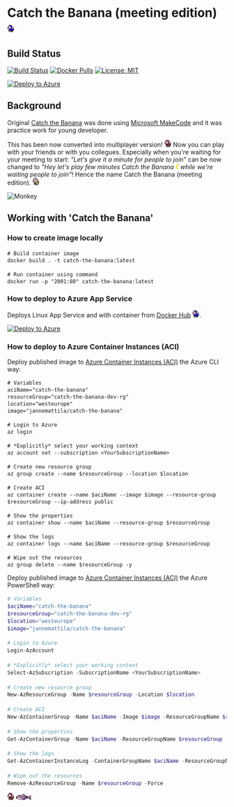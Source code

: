 # Catch the Banana (meeting edition) ![Monkey](https://raw.githubusercontent.com/JanneMattila/catch-the-banana-meeting-edition/main/src/CTB/Client/wwwroot/images/monkey1.png)

## Build Status

[![Build Status](https://dev.azure.com/jannemattila/jannemattila/_apis/build/status/JanneMattila.catch-the-banana-meeting-edition?branchName=main)](https://dev.azure.com/jannemattila/jannemattila/_build/latest?definitionId=56&branchName=main)
[![Docker Pulls](https://img.shields.io/docker/pulls/jannemattila/catch-the-banana?style=plastic)](https://hub.docker.com/r/jannemattila/catch-the-banana)
[![License: MIT](https://img.shields.io/badge/License-MIT-yellow.svg)](https://opensource.org/licenses/MIT)

[![Deploy to Azure](https://aka.ms/deploytoazurebutton)](https://portal.azure.com/#create/Microsoft.Template/uri/https%3A%2F%2Fraw.githubusercontent.com%2FJanneMattila%2Fcatch-the-banana-meeting-edition%2Fmain%2Fdeploy%2Fazuredeploy.json)

## Background

Original [Catch the Banana](https://arcade.makecode.com/29959-08678-58221-91989)
was done using [Microsoft MakeCode](https://arcade.makecode.com/) and it was
practice work for young developer.

This has been now converted into multiplayer version!
![Monkey](https://raw.githubusercontent.com/JanneMattila/catch-the-banana-meeting-edition/main/src/CTB/Client/wwwroot/images/monkey2.png)
Now you can play with your friends or with you collegues. Especially when
you're waiting for your meeting to start:
_"Let's give it a minute for people to join"_ can be now changed to
_"Hey let's play few minutes Catch the Banana ![Banana](https://raw.githubusercontent.com/JanneMattila/catch-the-banana-meeting-edition/main/src/CTB/Client/wwwroot/images/banana.png)
while we're waiting people to join"_!
Hence the name Catch the Banana (meeting edition).
![Monkey](https://raw.githubusercontent.com/JanneMattila/catch-the-banana-meeting-edition/main/src/CTB/Client/wwwroot/images/monkey3.png)

![Monkey](https://user-images.githubusercontent.com/2357647/104758170-b4691b80-5766-11eb-8c5a-2aa8cc3d9c4e.gif)

## Working with 'Catch the Banana'

### How to create image locally

```batch
# Build container image
docker build . -t catch-the-banana:latest

# Run container using command
docker run -p "2001:80" catch-the-banana:latest
``` 

### How to deploy to Azure App Service

Deploys Linux App Service and with
container from [Docker Hub](https://hub.docker.com/r/jannemattila/catch-the-banana)
![Monkey](https://raw.githubusercontent.com/JanneMattila/catch-the-banana-meeting-edition/main/src/CTB/Client/wwwroot/images/monkey1.png).

[![Deploy to Azure](https://aka.ms/deploytoazurebutton)](https://portal.azure.com/#create/Microsoft.Template/uri/https%3A%2F%2Fraw.githubusercontent.com%2FJanneMattila%2Fcatch-the-banana-meeting-edition%2Fmain%2Fdeploy%2Fazuredeploy.json)

### How to deploy to Azure Container Instances (ACI)

Deploy published image to [Azure Container Instances (ACI)](https://docs.microsoft.com/en-us/azure/container-instances/) the Azure CLI way:

```batch
# Variables
aciName="catch-the-banana"
resourceGroup="catch-the-banana-dev-rg"
location="westeurope"
image="jannemattila/catch-the-banana"

# Login to Azure
az login

# *Explicitly* select your working context
az account set --subscription <YourSubscriptionName>

# Create new resource group
az group create --name $resourceGroup --location $location

# Create ACI
az container create --name $aciName --image $image --resource-group $resourceGroup --ip-address public

# Show the properties
az container show --name $aciName --resource-group $resourceGroup

# Show the logs
az container logs --name $aciName --resource-group $resourceGroup

# Wipe out the resources
az group delete --name $resourceGroup -y
``` 

Deploy published image to [Azure Container Instances (ACI)](https://docs.microsoft.com/en-us/azure/container-instances/) the Azure PowerShell way:

```powershell
# Variables
$aciName="catch-the-banana"
$resourceGroup="catch-the-banana-dev-rg"
$location="westeurope"
$image="jannemattila/catch-the-banana"

# Login to Azure
Login-AzAccount

# *Explicitly* select your working context
Select-AzSubscription -SubscriptionName <YourSubscriptionName>

# Create new resource group
New-AzResourceGroup -Name $resourceGroup -Location $location

# Create ACI
New-AzContainerGroup -Name $aciName -Image $image -ResourceGroupName $resourceGroup -IpAddressType Public

# Show the properties
Get-AzContainerGroup -Name $aciName -ResourceGroupName $resourceGroup

# Show the logs
Get-AzContainerInstanceLog -ContainerGroupName $aciName -ResourceGroupName $resourceGroup

# Wipe out the resources
Remove-AzResourceGroup -Name $resourceGroup -Force
```

![Monkey](https://raw.githubusercontent.com/JanneMattila/catch-the-banana-meeting-edition/main/src/CTB/Client/wwwroot/images/monkey2.png)
![Shark](https://raw.githubusercontent.com/JanneMattila/catch-the-banana-meeting-edition/main/src/CTB/Client/wwwroot/images/shark.png)
